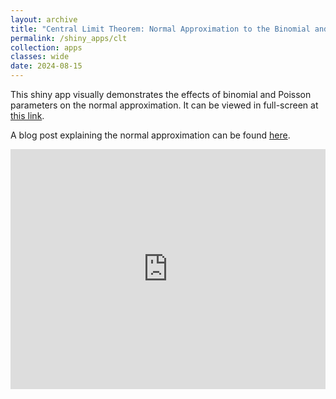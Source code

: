 ```yaml
---
layout: archive
title: "Central Limit Theorem: Normal Approximation to the Binomial and Poisson Distributions"
permalink: /shiny_apps/clt
collection: apps
classes: wide
date: 2024-08-15
---
```


This shiny app visually demonstrates the effects of binomial and Poisson parameters on the normal approximation. It can be viewed in full-screen at <a href="https://taylor-grimm.shinyapps.io/clt_shiny/">this link</a>.

A blog post explaining the normal approximation can be found <a href="https://trgrimm.github.io/posts/2024/08/clt/">here</a>.

<embed src="https://taylor-grimm.shinyapps.io/clt_shiny/" style="width:100%; height: 40vw;">
